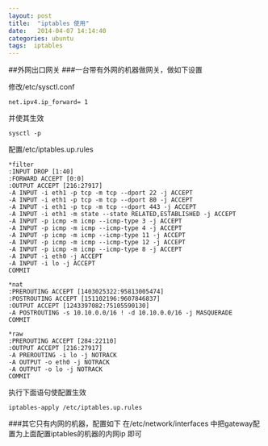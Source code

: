 ```yaml
---
layout: post
title:  "iptables 使用"
date:   2014-04-07 14:14:40
categories: ubuntu
tags:  iptables
---
```


##外网出口网关
###一台带有外网的机器做网关，做如下设置

修改/etc/sysctl.conf
```
net.ipv4.ip_forward= 1
```
并使其生效

```
sysctl -p
```
配置/etc/iptables.up.rules 

```
*filter
:INPUT DROP [1:40]
:FORWARD ACCEPT [0:0]
:OUTPUT ACCEPT [216:27917]
-A INPUT -i eth1 -p tcp -m tcp --dport 22 -j ACCEPT 
-A INPUT -i eth1 -p tcp -m tcp --dport 80 -j ACCEPT 
-A INPUT -i eth1 -p tcp -m tcp --dport 443 -j ACCEPT 
-A INPUT -i eth1 -m state --state RELATED,ESTABLISHED -j ACCEPT 
-A INPUT -p icmp -m icmp --icmp-type 3 -j ACCEPT 
-A INPUT -p icmp -m icmp --icmp-type 4 -j ACCEPT 
-A INPUT -p icmp -m icmp --icmp-type 11 -j ACCEPT 
-A INPUT -p icmp -m icmp --icmp-type 12 -j ACCEPT 
-A INPUT -p icmp -m icmp --icmp-type 8 -j ACCEPT 
-A INPUT -i eth0 -j ACCEPT 
-A INPUT -i lo -j ACCEPT 
COMMIT

*nat
:PREROUTING ACCEPT [1403025322:95813005474]
:POSTROUTING ACCEPT [151102196:9607846837]
:OUTPUT ACCEPT [1243397082:75105590130]
-A POSTROUTING -s 10.10.0.0/16 ! -d 10.10.0.0/16 -j MASQUERADE 
COMMIT

*raw
:PREROUTING ACCEPT [284:22110]
:OUTPUT ACCEPT [216:27917]
-A PREROUTING -i lo -j NOTRACK 
-A OUTPUT -o eth0 -j NOTRACK 
-A OUTPUT -o lo -j NOTRACK 
COMMIT
```
执行下面语句使配置生效

```
iptables-apply /etc/iptables.up.rules 
```
###其它只有内网的机器，配置如下
在/etc/network/interfaces 中把gateway配置为上面配置iptables的机器的内网ip 即可
